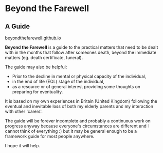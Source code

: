 # Beyond the Farewell
## A Guide

[beyondthefarewell.github.io](https://beyondthefarewell.github.io/)

**Beyond the Farewell** is a guide to the practical matters that need to be dealt with in the months that follow after someones death, beyond the immediate matters (eg. death certificate, funeral).

The guide may also be helpful:

- Prior to the decline in mental or physical capacity of the individual,
- in the end of life (EOL) stage of the individual,
- as a resource or of general interest providing some thoughts on preparing for eventuality.

It is based on my own experiences in Britain (United Kingdom) following the eventual and inevitable loss of both my elderly parents and my interaction with other 'carers'. 

The guide will be forever incomplete and probably a continuous work on progress anyway because everyone's circumstances are different and I cannot think of everything :) but it may be general enough to be a framework guide for most people anywhere.

I hope it will help.
